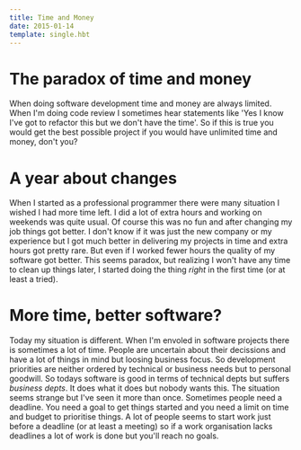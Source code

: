 ```yaml
---
title: Time and Money
date: 2015-01-14
template: single.hbt
---
```

# The paradox of time and money
When doing software development time and money are always limited. When I'm doing code review I sometimes hear statements like 'Yes I know I've got to refactor this but we don't have the time'. So if this is true you would get the best possible project if you would have unlimited time and money, don't you? 

# A year about changes
When I started as a professional programmer there were many situation I wished I had more time left. I did a lot of extra hours and working on weekends was quite usual. Of course this was no fun and after changing my job things got better. I don't know if it was just the new company or my experience but I got much better in delivering my projects in time and extra hours got pretty rare. But even if I worked fewer hours the quality of my software got better. This seems paradox, but realizing I won't have any time to clean up things later, I started doing the thing *right* in the first time (or at least a tried).

# More time, better software?
Today my situation is different. When I'm envoled in software projects there is sometimes a lot of time. People are uncertain about their decissions and have a lot of things in mind but loosing business focus. So development priorities are neither ordered by technical or business needs but to personal goodwill. So todays software is good in terms of technical depts but suffers _business depts_. It does what it does but nobody wants this.
The situation seems strange but I've seen it more than once. Sometimes people need a deadline. You need a goal to get things started and you need a limit on time and budget to prioritise things. A lot of people seems to start work just before a deadline (or at least a meeting) so if a work organisation lacks deadlines a lot of work is done but you'll reach no goals.